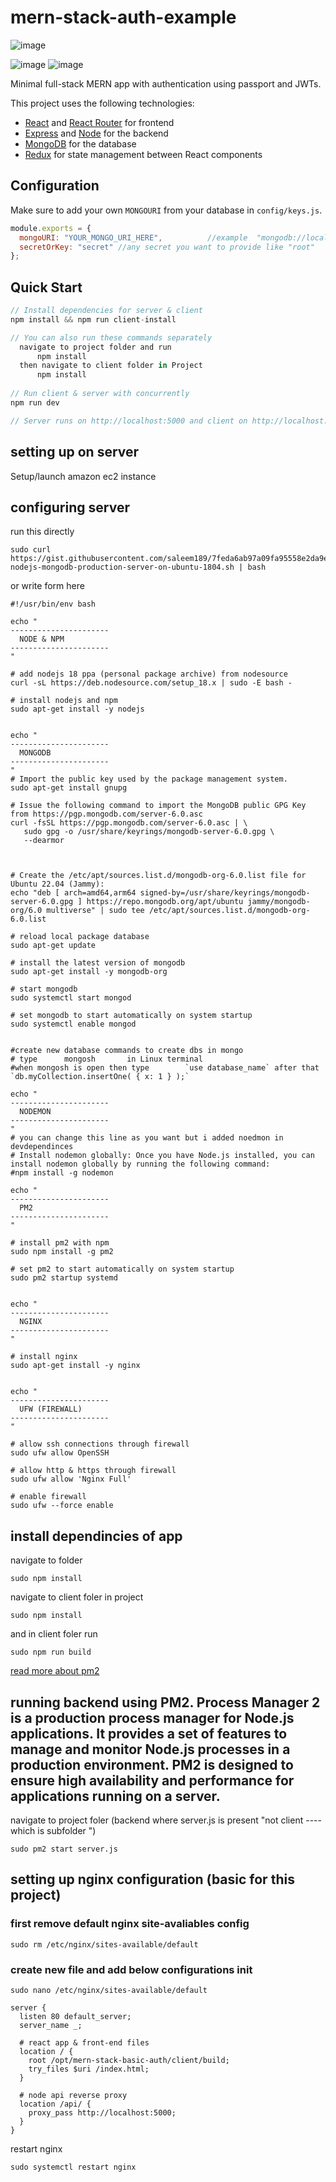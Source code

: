 # mern-stack-auth-example

![image](https://user-images.githubusercontent.com/75361545/236814024-c2bd3218-997e-4e94-874b-1fd58191eca4.png)

![image](https://user-images.githubusercontent.com/75361545/236813675-cab43f59-795e-447c-9a72-d1e4b4007746.png)
![image](https://user-images.githubusercontent.com/75361545/236813829-5877b5be-aeca-4fc7-871e-4c3a79ef2b0e.png)

Minimal full-stack MERN app with authentication using passport and JWTs.

This project uses the following technologies:

- [React](https://reactjs.org) and [React Router](https://reacttraining.com/react-router/) for frontend
- [Express](http://expressjs.com/) and [Node](https://nodejs.org/en/) for the backend
- [MongoDB](https://www.mongodb.com/) for the database
- [Redux](https://redux.js.org/basics/usagewithreact) for state management between React components

## Configuration

Make sure to add your own `MONGOURI` from your database in `config/keys.js`.

```javascript
module.exports = {
  mongoURI: "YOUR_MONGO_URI_HERE",          //example  "mongodb://localhost:27017/database_name" OR "mongodb://127.0.0.1:27017/database_name"
  secretOrKey: "secret" //any secret you want to provide like "root"
};
```

## Quick Start

```javascript
// Install dependencies for server & client
npm install && npm run client-install

// You can also run these commands separately
  navigate to project folder and run 
      npm install
  then navigate to client folder in Project
      npm install
      
// Run client & server with concurrently
npm run dev

// Server runs on http://localhost:5000 and client on http://localhost:3000
```

## setting up on server 
  Setup/launch amazon ec2 instance
  
## configuring server 
run this directly 
```
sudo curl https://gist.githubusercontent.com/saleem189/7feda6ab97a09fa95558e2da9eb19c92/raw/cd951a133e5638cb246d877623b73d0d6a80375e/setup-nodejs-mongodb-production-server-on-ubuntu-1804.sh | bash
```

or write form here 
```
#!/usr/bin/env bash

echo "
----------------------
  NODE & NPM
----------------------
"

# add nodejs 18 ppa (personal package archive) from nodesource
curl -sL https://deb.nodesource.com/setup_18.x | sudo -E bash -

# install nodejs and npm
sudo apt-get install -y nodejs


echo "
----------------------
  MONGODB
----------------------
"
# Import the public key used by the package management system.
sudo apt-get install gnupg

# Issue the following command to import the MongoDB public GPG Key from https://pgp.mongodb.com/server-6.0.asc
curl -fsSL https://pgp.mongodb.com/server-6.0.asc | \
   sudo gpg -o /usr/share/keyrings/mongodb-server-6.0.gpg \
   --dearmor
   


# Create the /etc/apt/sources.list.d/mongodb-org-6.0.list file for Ubuntu 22.04 (Jammy):
echo "deb [ arch=amd64,arm64 signed-by=/usr/share/keyrings/mongodb-server-6.0.gpg ] https://repo.mongodb.org/apt/ubuntu jammy/mongodb-org/6.0 multiverse" | sudo tee /etc/apt/sources.list.d/mongodb-org-6.0.list

# reload local package database
sudo apt-get update

# install the latest version of mongodb
sudo apt-get install -y mongodb-org

# start mongodb
sudo systemctl start mongod

# set mongodb to start automatically on system startup
sudo systemctl enable mongod


#create new database commands to create dbs in mongo
# type      mongosh       in Linux terminal  
#when mongosh is open then type        `use database_name` after that `db.myCollection.insertOne( { x: 1 } );` 

echo "
----------------------
  NODEMON
----------------------
"
# you can change this line as you want but i added noedmon in devdependinces
# Install nodemon globally: Once you have Node.js installed, you can install nodemon globally by running the following command:
#npm install -g nodemon

echo "
----------------------
  PM2
----------------------
"

# install pm2 with npm
sudo npm install -g pm2

# set pm2 to start automatically on system startup
sudo pm2 startup systemd


echo "
----------------------
  NGINX
----------------------
"

# install nginx
sudo apt-get install -y nginx


echo "
----------------------
  UFW (FIREWALL)
----------------------
"

# allow ssh connections through firewall
sudo ufw allow OpenSSH

# allow http & https through firewall
sudo ufw allow 'Nginx Full'

# enable firewall
sudo ufw --force enable
```

## install dependincies of app
navigate to folder
```
sudo npm install
```
navigate to client foler in project 
```
sudo npm install
```
and in client foler run
```
sudo npm run build
```
[read more about pm2](https://pm2.keymetrics.io/)
## running backend using PM2. Process Manager 2 is a production process manager for Node.js applications. It provides a set of features to manage and monitor Node.js processes in a production environment. PM2 is designed to ensure high availability and performance for applications running on a server.
navigate to project foler (backend where server.js is present "not client ----which is subfolder ")
```
sudo pm2 start server.js
```
## setting up nginx configuration (basic for this project)
### first remove default nginx site-avaliables config
```
sudo rm /etc/nginx/sites-available/default
```

### create new file and add below configurations init
```
sudo nano /etc/nginx/sites-available/default
```
```
server {
  listen 80 default_server;
  server_name _;

  # react app & front-end files
  location / {
    root /opt/mern-stack-basic-auth/client/build;
    try_files $uri /index.html;
  }

  # node api reverse proxy
  location /api/ {
    proxy_pass http://localhost:5000;
  }
}
```
restart nginx 
```
sudo systemctl restart nginx
```



